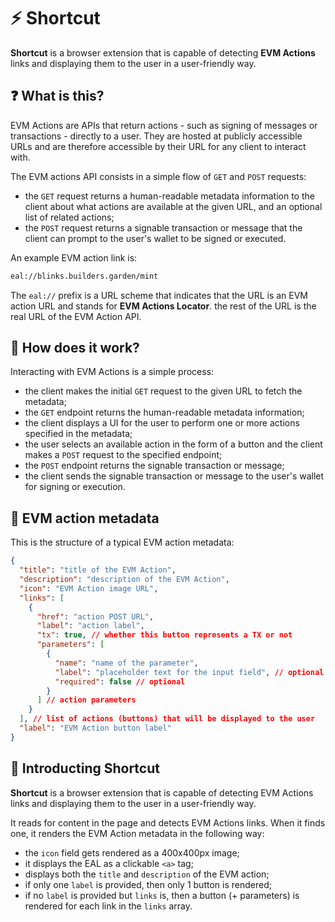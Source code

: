 # ⚡ Shortcut

**Shortcut** is a browser extension that is capable of detecting **EVM Actions** links and displaying them to the user in a user-friendly way.

## ❓ What is this?

EVM Actions are APIs that return actions - such as signing of messages or transactions - directly to a user. They are hosted at publicly accessible URLs and are therefore accessible by their URL for any client to interact with.

The EVM actions API consists in a simple flow of `GET` and `POST` requests:

- the `GET` request returns a human-readable metadata information to the client about what actions are available at the given URL, and an optional list of related actions;
- the `POST` request returns a signable transaction or message that the client can prompt to the user's wallet to be signed or executed.

An example EVM action link is:

```bash
eal://blinks.builders.garden/mint
```

The `eal://` prefix is a URL scheme that indicates that the URL is an EVM action URL and stands for **EVM Actions Locator**. the rest of the URL is the real URL of the EVM Action API.

## 💼 How does it work?

Interacting with EVM Actions is a simple process:

- the client makes the initial `GET` request to the given URL to fetch the metadata;
- the `GET` endpoint returns the human-readable metadata information;
- the client displays a UI for the user to perform one or more actions specified in the metadata;
- the user selects an available action in the form of a button and the client makes a `POST` request to the specified endpoint;
- the `POST` endpoint returns the signable transaction or message;
- the client sends the signable transaction or message to the user's wallet for signing or execution.

## 📝 EVM action metadata

This is the structure of a typical EVM action metadata:

```json
{
  "title": "title of the EVM Action",
  "description": "description of the EVM Action",
  "icon": "EVM Action image URL",
  "links": [
    {
      "href": "action POST URL",
      "label": "action label",
      "tx": true, // whether this button represents a TX or not
      "parameters": [
        {
          "name": "name of the parameter",
          "label": "placeholder text for the input field", // optional
          "required": false // optional
        }
      ] // action parameters
    }
  ], // list of actions (buttons) that will be displayed to the user
  "label": "EVM Action button label"
}
```

## 🔎 Introducting Shortcut

**Shortcut** is a browser extension that is capable of detecting EVM Actions links and displaying them to the user in a user-friendly way.

It reads for content in the page and detects EVM Actions links. When it finds one, it renders the EVM Action metadata in the following way:

- the `icon` field gets rendered as a 400x400px image;
- it displays the EAL as a clickable `<a>` tag;
- displays both the `title` and `description` of the EVM action;
- if only one `label` is provided, then only 1 button is rendered;
- if no `label` is provided but `links` is, then a button (+ parameters) is rendered for each link in the `links` array.
